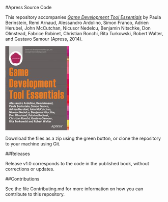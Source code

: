 #Apress Source Code

This repository accompanies [*Game Development Tool Essentials*](http://www.apress.com/9781430267003) by Paula Berinstein, Remi Arnaud, Alessandro Ardolino, Simon Franco, Adrien Herubel, John McCutchan, Nicusor Nedelcu, Benjamin Nitschke, Don Olmstead, Fabrice Robinet, Christian Ronchi, Rita Turkowski, Robert Walter, and Gustavo Samour (Apress, 2014).

![Cover image](9781430267003.jpg)

Download the files as a zip using the green button, or clone the repository to your machine using Git.

##Releases

Release v1.0 corresponds to the code in the published book, without corrections or updates.

##Contributions

See the file Contributing.md for more information on how you can contribute to this repository.
